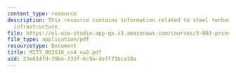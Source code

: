 ```yaml
---
content_type: resource
description: This resource contains information related to steel technology and big
  infrastructure.
file: https://ol-ocw-studio-app-qa.s3.amazonaws.com/courses/3-003-principles-of-engineering-practice-spring-2010/23e614fd39be333f6c9ade7f71bca18a_MIT3_003S10_cs4_sw2.pdf
file_type: application/pdf
resourcetype: Document
title: MIT3_003S10_cs4_sw2.pdf
uid: 23e614fd-39be-333f-6c9a-de7f71bca18a
---
```

